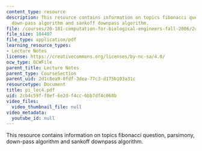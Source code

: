 ```yaml
---
content_type: resource
description: This resource contains information on topics fibonacci question, parsimony,
  down-pass algorithm and sankoff downpass algorithm.
file: /courses/20-181-computation-for-biological-engineers-fall-2006/2cb4c59ff0ef6e2df4cc6bb7df4c068b_pi_lec4.pdf
file_size: 104407
file_type: application/pdf
learning_resource_types:
- Lecture Notes
license: https://creativecommons.org/licenses/by-nc-sa/4.0/
ocw_type: OCWFile
parent_title: Lecture Notes
parent_type: CourseSection
parent_uid: 2d1c8ea9-0fdf-3dea-77c3-d175b103a31c
resourcetype: Document
title: pi_lec4.pdf
uid: 2cb4c59f-f0ef-6e2d-f4cc-6bb7df4c068b
video_files:
  video_thumbnail_file: null
video_metadata:
  youtube_id: null
---
```

This resource contains information on topics fibonacci question, parsimony, down-pass algorithm and sankoff downpass algorithm.